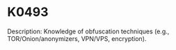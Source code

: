 # K0493
Description: Knowledge of obfuscation techniques (e.g., TOR/Onion/anonymizers, VPN/VPS, encryption).
